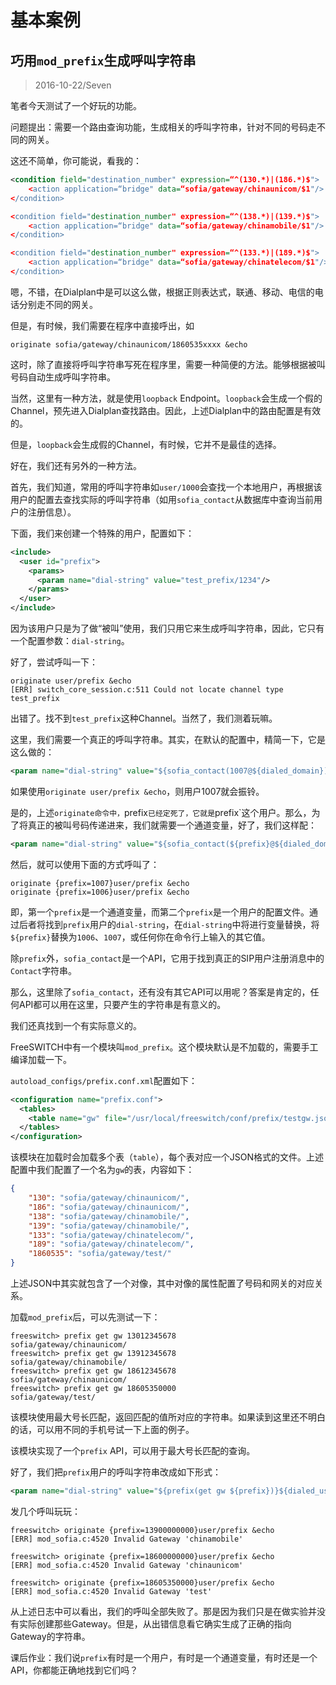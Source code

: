 # 基本案例

## 巧用`mod_prefix`生成呼叫字符串

> 2016-10-22/Seven

笔者今天测试了一个好玩的功能。

问题提出：需要一个路由查询功能，生成相关的呼叫字符串，针对不同的号码走不同的网关。

这还不简单，你可能说，看我的：

```xml
<condition field="destination_number" expression=“^(130.*)|(186.*)$">
    <action application=“bridge" data=“sofia/gateway/chinaunicom/$1"/>
</condition>

<condition field="destination_number" expression=“^(138.*)|(139.*)$">
    <action application=“bridge" data=“sofia/gateway/chinamobile/$1"/>
</condition>

<condition field="destination_number" expression=“^(133.*)|(189.*)$">
    <action application=“bridge" data=“sofia/gateway/chinatelecom/$1"/>
</condition>
```

嗯，不错，在Dialplan中是可以这么做，根据正则表达式，联通、移动、电信的电话分别走不同的网关。

但是，有时候，我们需要在程序中直接呼出，如

    originate sofia/gateway/chinaunicom/1860535xxxx &echo

这时，除了直接将呼叫字符串写死在程序里，需要一种简便的方法。能够根据被叫号码自动生成呼叫字符串。

当然，这里有一种方法，就是使用`loopback` Endpoint。`loopback`会生成一个假的Channel，预先进入Dialplan查找路由。因此，上述Dialplan中的路由配置是有效的。

但是，`loopback`会生成假的Channel，有时候，它并不是最佳的选择。

好在，我们还有另外的一种方法。

首先，我们知道，常用的呼叫字符串如`user/1000`会查找一个本地用户，再根据该用户的配置去查找实际的呼叫字符串（如用`sofia_contact`从数据库中查询当前用户的注册信息）。

下面，我们来创建一个特殊的用户，配置如下：

```xml
<include>
  <user id="prefix">
    <params>
      <param name="dial-string" value="test_prefix/1234"/>
    </params>
  </user>
</include>
```

因为该用户只是为了做“被叫”使用，我们只用它来生成呼叫字符串，因此，它只有一个配置参数：`dial-string`。

好了，尝试呼叫一下：

    originate user/prefix &echo
    [ERR] switch_core_session.c:511 Could not locate channel type test_prefix

出错了。找不到`test_prefix`这种Channel。当然了，我们测着玩嘛。

这里，我们需要一个真正的呼叫字符串。其实，在默认的配置中，精简一下，它是这么做的：

```xml
<param name="dial-string" value="${sofia_contact(1007@${dialed_domain})}"/>
```

如果使用`originate user/prefix &echo`，则用户1007就会振铃。

是的，上述`originate命令中，`prefix`已经定死了，它就是`prefix`这个用户。那么，为了将真正的被叫号码传递进来，我们就需要一个通道变量，好了，我们这样配：

```xml
<param name="dial-string" value="${sofia_contact(${prefix}@${dialed_domain})}"/>
```

然后，就可以使用下面的方式呼叫了：

    originate {prefix=1007}user/prefix &echo
    originate {prefix=1006}user/prefix &echo

即，第一个`prefix`是一个通道变量，而第二个`prefix`是一个用户的配置文件。通过后者将找到`prefix`用户的`dial-string`，在`dial-string`中将进行变量替换，将`${prefix}`替换为`1006`、`1007`，或任何你在命令行上输入的其它值。

除`prefix`外，`sofia_contact`是一个API，它用于找到真正的SIP用户注册消息中的`Contact`字符串。

那么，这里除了`sofia_contact`，还有没有其它API可以用呢？答案是肯定的，任何API都可以用在这里，只要产生的字符串是有意义的。

我们还真找到一个有实际意义的。

FreeSWITCH中有一个模块叫`mod_prefix`。这个模块默认是不加载的，需要手工编译加载一下。

`autoload_configs/prefix.conf.xml`配置如下：

```xml
<configuration name="prefix.conf">
  <tables>
    <table name="gw" file="/usr/local/freeswitch/conf/prefix/testgw.json"/>
  </tables>
</configuration>
```

该模块在加载时会加载多个表（`table`），每个表对应一个JSON格式的文件。上述配置中我们配置了一个名为`gw`的表，内容如下：

```json
{
    "130": "sofia/gateway/chinaunicom/",
    "186": "sofia/gateway/chinaunicom/",
    "138": "sofia/gateway/chinamobile/",
    "139": "sofia/gateway/chinamobile/",
    "133": "sofia/gateway/chinatelecom/",
    "189": "sofia/gateway/chinatelecom/",
    "1860535": "sofia/gateway/test/"
}
```

上述JSON中其实就包含了一个对像，其中对像的属性配置了号码和网关的对应关系。

加载`mod_prefix`后，可以先测试一下：

    freeswitch> prefix get gw 13012345678
    sofia/gateway/chinaunicom/
    freeswitch> prefix get gw 13912345678
    sofia/gateway/chinamobile/
    freeswitch> prefix get gw 18612345678
    sofia/gateway/chinaunicom/
    freeswitch> prefix get gw 18605350000
    sofia/gateway/test/

该模块使用最大号长匹配，返回匹配的值所对应的字符串。如果读到这里还不明白的话，可以用不同的手机号试一下上面的例子。

该模块实现了一个`prefix` API，可以用于最大号长匹配的查询。

好了，我们把`prefix`用户的呼叫字符串改成如下形式：

```xml
<param name="dial-string" value="${prefix(get gw ${prefix})}${dialed_user}"/>
```

发几个呼叫玩玩：

    freeswitch> originate {prefix=13900000000}user/prefix &echo
    [ERR] mod_sofia.c:4520 Invalid Gateway 'chinamobile'

    freeswitch> originate {prefix=18600000000}user/prefix &echo
    [ERR] mod_sofia.c:4520 Invalid Gateway 'chinaunicom'

    freeswitch> originate {prefix=18605350000}user/prefix &echo
    [ERR] mod_sofia.c:4520 Invalid Gateway 'test'

从上述日志中可以看出，我们的呼叫全部失败了。那是因为我们只是在做实验并没有实际创建那些Gateway。但是，从出错信息看它确实生成了正确的指向Gateway的字符串。

课后作业：我们说`prefix`有时是一个用户，有时是一个通道变量，有时还是一个API，你都能正确地找到它们吗？
